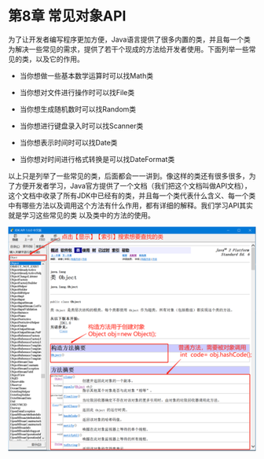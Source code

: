 # 第8章 常见对象API

为了让开发者编写程序更加方便，Java语言提供了很多内置的类，并且每一个类为解决一些常见的需求，提供了若干个现成的方法给开发者使用。下面列举一些常见的类，以及它的作用。

- 当你想做一些基本数学运算时可以找Math类

- 当你想对文件进行操作时可以找File类
- 当你想生成随机数时可以找Random类
- 当你想进行键盘录入时可以找Scanner类
- 当你想表示时间时可以找Date类
- 当你想对时间进行格式转换是可以找DateFormat类

以上只是列举了一些常见的类，后面都会一一讲到。像这样的类还有很多很多，为了方便开发者学习，Java官方提供了一个文档（我们把这个文档叫做API文档），这个文档中收录了所有JDK中已经有的类，并且每一个类代表什么含义、每一个类中有哪些方法以及调用这个方法有什么作用，都有详细的解释。我们学习API其实就是学习这些常见的类 以及类中的方法的使用。

![1584690667100](assets/1584690667100.png)



